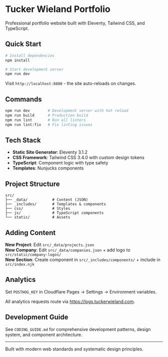 # Tucker Wieland Portfolio

Professional portfolio website built with Eleventy, Tailwind CSS, and
TypeScript.

## Quick Start

```bash
# Install dependencies
npm install

# Start development server
npm run dev
```

Visit `http://localhost:8080` - the site auto-reloads on changes.

## Commands

```bash
npm run dev        # Development server with hot reload
npm run build      # Production build
npm run lint       # Run all linters
npm run lint:fix   # Fix linting issues
```

## Tech Stack

- **Static Site Generator**: Eleventy 3.1.2
- **CSS Framework**: Tailwind CSS 3.4.0 with custom design tokens
- **TypeScript**: Component logic with type safety
- **Templates**: Nunjucks components

## Project Structure

```
src/
├── _data/           # Content (JSON)
├── _includes/       # Templates & components
├── css/             # Styles
├── js/              # TypeScript components
└── static/          # Assets
```

## Adding Content

**New Project**: Edit `src/_data/projects.json`  
**New Company**: Edit `src/_data/companies.json` + add logo to
`src/static/company-logos/`  
**New Section**: Create component in `src/_includes/components/` + include in
`src/index.njk`

## Analytics

Set `POSTHOG_KEY` in Cloudflare Pages → Settings → Environment variables.

All analytics requests route via https://logs.tuckerwieland.com.

## Development Guide

See `CODING_GUIDE.md` for comprehensive development patterns, design system, and
component architecture.

---

Built with modern web standards and systematic design principles.
